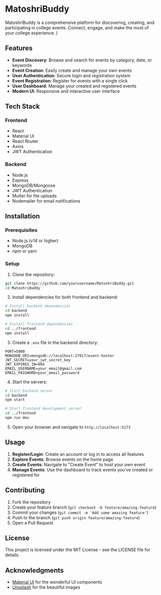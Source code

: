 # MatoshriBuddy

MatoshriBuddy is a comprehensive platform for discovering, creating, and participating in college events. Connect, engage, and make the most of your college experience.
)

## Features

- **Event Discovery**: Browse and search for events by category, date, or keywords
- **Event Creation**: Easily create and manage your own events
- **User Authentication**: Secure login and registration system
- **Event Registration**: Register for events with a single click
- **User Dashboard**: Manage your created and registered events
- **Modern UI**: Responsive and interactive user interface

## Tech Stack

### Frontend
- React
- Material UI
- React Router
- Axios
- JWT Authentication

### Backend
- Node.js
- Express
- MongoDB/Mongoose
- JWT Authentication
- Multer for file uploads
- Nodemailer for email notifications

## Installation

### Prerequisites
- Node.js (v14 or higher)
- MongoDB
- npm or yarn

### Setup

1. Clone the repository:
```bash
git clone https://github.com/yourusername/MatoshriBuddy.git
cd MatoshriBuddy
```

2. Install dependencies for both frontend and backend:
```bash
# Install backend dependencies
cd backend
npm install

# Install frontend dependencies
cd ../frontend
npm install
```

3. Create a `.env` file in the backend directory:
```
PORT=5000
MONGODB_URI=mongodb://localhost:27017/event-hoster
JWT_SECRET=your_jwt_secret_key
JWT_EXPIRES_IN=90d
EMAIL_USERNAME=your_email@gmail.com
EMAIL_PASSWORD=your_email_password
```

4. Start the servers:

```bash
# Start backend server
cd backend
npm start

# Start frontend development server
cd ../frontend
npm run dev
```

5. Open your browser and navigate to `http://localhost:5173`

## Usage

1. **Register/Login**: Create an account or log in to access all features
2. **Explore Events**: Browse events on the home page
3. **Create Events**: Navigate to "Create Event" to host your own event
4. **Manage Events**: Use the dashboard to track events you've created or registered for

## Contributing

1. Fork the repository
2. Create your feature branch (`git checkout -b feature/amazing-feature`)
3. Commit your changes (`git commit -m 'Add some amazing feature'`)
4. Push to the branch (`git push origin feature/amazing-feature`)
5. Open a Pull Request

## License

This project is licensed under the MIT License - see the LICENSE file for details.

## Acknowledgments

- [Material UI](https://mui.com/) for the wonderful UI components
- [Unsplash](https://unsplash.com/) for the beautiful images


